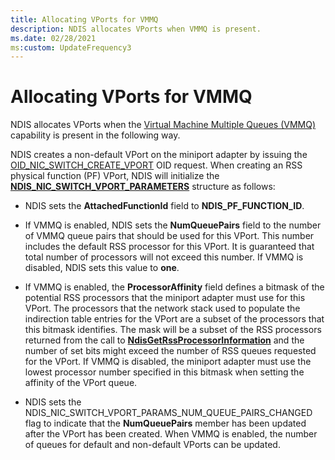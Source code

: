 ```yaml
---
title: Allocating VPorts for VMMQ
description: NDIS allocates VPorts when VMMQ is present.
ms.date: 02/28/2021
ms:custom: UpdateFrequency3
---
```



# Allocating VPorts for VMMQ

NDIS allocates VPorts when the [Virtual Machine Multiple Queues (VMMQ)](overview-of-virtual-machine-multiple-queues.md) capability is present in the following way.

NDIS creates a non-default VPort on the miniport adapter by issuing the [OID\_NIC\_SWITCH\_CREATE\_VPORT](oid-nic-switch-create-vport.md) OID request. When creating an RSS physical function (PF) VPort, NDIS will initialize the [**NDIS\_NIC\_SWITCH\_VPORT\_PARAMETERS**](/windows-hardware/drivers/ddi/ntddndis/ns-ntddndis-_ndis_nic_switch_vport_parameters) structure as follows:

- NDIS sets the **AttachedFunctionId** field to **NDIS\_PF\_FUNCTION\_ID**.

- If VMMQ is enabled, NDIS sets the **NumQueuePairs** field to the number of VMMQ queue pairs that should be used for this VPort. This number includes the default RSS processor for this VPort. It is guaranteed that total number of processors will not exceed this number. If VMMQ is disabled, NDIS sets this value to **one**.

- If VMMQ is enabled, the **ProcessorAffinity** field defines a bitmask of the potential RSS processors that the miniport adapter must use for this VPort. The processors that the network stack used to populate the indirection table entries for the VPort are a subset of the processors that this bitmask identifies. The mask will be a subset of the RSS processors returned from the call to [**NdisGetRssProcessorInformation**](/windows-hardware/drivers/ddi/ndis/nf-ndis-ndisgetrssprocessorinformation) and the number of set bits might exceed the number of RSS queues requested for the VPort. If VMMQ is disabled, the miniport adapter must use the lowest processor number specified in this bitmask when setting the affinity of the VPort queue.

- NDIS sets the NDIS\_NIC\_SWITCH\_VPORT\_PARAMS\_NUM\_QUEUE\_PAIRS\_CHANGED flag to indicate that the **NumQueuePairs** member has been updated after the VPort has been created. When VMMQ is enabled, the number of queues for default and non-default VPorts can be updated. 

